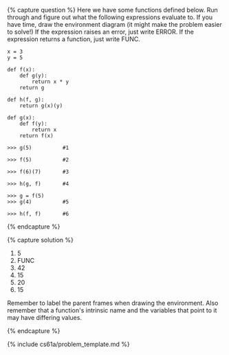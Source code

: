 {% capture question %}
Here we have some functions defined below. Run through and figure out what the following expressions evaluate to. If you have time, draw the environment diagram (it might make the problem easier to solve!) If the expression raises an error, just write ERROR. If the expression returns a function, just write FUNC.

    x = 3
    y = 5

    def f(x):
        def g(y):
            return x * y
        return g

    def h(f, g):
        return g(x)(y)

    def g(x):
        def f(y):
            return x
        return f(x)

    >>> g(5)          #1

    >>> f(5)          #2

    >>> f(6)(7)       #3

    >>> h(g, f)       #4

    >>> g = f(5)
    >>> g(4)          #5

    >>> h(f, f)       #6


{% endcapture %}

{% capture solution %}
1. 5
2. FUNC
3. 42
4. 15
5. 20
6. 15

Remember to label the parent frames when drawing the environment. Also remember that a function's intrinsic name and the variables that point to it may have differing values.

{% endcapture %}

{% include cs61a/problem_template.md %}
